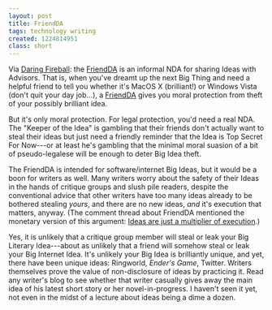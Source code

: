 ```yaml
---
layout: post
title: FriendDA
tags: technology writing
created: 1224814951
class: short
---
```

Via [Daring Fireball](http://daringfireball.net/linked/2008/10/20/friendda):  the [FriendDA](http://www.randsinrepose.com/archives/2008/10/19/friendda.html) is an informal NDA for sharing Ideas with Advisors.  That is, when you've dreamt up the next Big Thing and need a helpful friend to tell you whether it's MacOS X (brilliant!) or Windows Vista (don't quit your day job...), a [FriendDA](http://www.friendda.org/) gives you moral protection from theft of your possibly brilliant idea.

But it's only moral protection.  For legal protection, you'd need a real NDA.<!--break-->  The "Keeper of the Idea" is gambling that their friends don't actually want to steal their ideas but just need a friendly reminder that the Idea is Top Secret For Now---or at least he's gambling that the minimal moral suasion of a bit of pseudo-legalese will be enough to deter Big Idea theft.  

The FriendDA is intended for software/internet Big Ideas, but it would be a boon for writers as well.  Many writers worry about the safety of their Ideas in the hands of critique groups and slush pile readers, despite the conventional advice that other writers have too many ideas already to be bothered stealing *yours*, and there are no new ideas, *and* it's execution that matters, anyway.  (The comment thread about FriendDA mentioned the monetary version of this argument:  [Ideas are just a multiplier of execution](http://www.oreillynet.com/onlamp/blog/2005/08/ideas_are_just_a_multiplier_of.html).)

Yes, it is unlikely that a critique group member will steal or leak your Big Literary Idea---about as unlikely that a friend will somehow steal or leak your Big Internet Idea.  It's unlikely your Big Idea is brilliantly unique, and yet, there have been unique ideas:  Ringworld, *Ender's Game*, Twitter.  Writers themselves prove the value of non-disclosure of ideas by practicing it.  Read any writer's blog to see whether that writer casually gives away the main idea of his latest short story or her novel-in-progress.  I haven't seen it yet, not even in the midst of a lecture about ideas being a dime a dozen.
